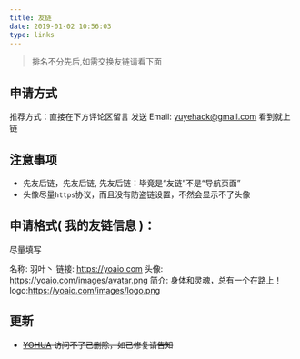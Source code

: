 ```yaml
---
title: 友链
date: 2019-01-02 10:56:03
type: links
---
```


> 排名不分先后,如需交换友链请看下面

## 申请方式

推荐方式：直接在下方评论区留言
发送 Email: yuyehack@gmail.com
看到就上链

## 注意事项

- 先友后链，先友后链, 先友后链：毕竟是“友链”不是“导航页面”
- 头像尽量`https`协议，而且没有防盗链设置，不然会显示不了头像

## 申请格式( 我的友链信息 )：

尽量填写

名称: 羽叶丶
链接: https://yoaio.com
头像: https://yoaio.com/images/avatar.png
简介: 身体和灵魂，总有一个在路上！
logo:https://yoaio.com/images/logo.png

## 更新

- ~~[YOHUA](https://yohua.ml) 访问不了已删除，如已修复请告知~~
